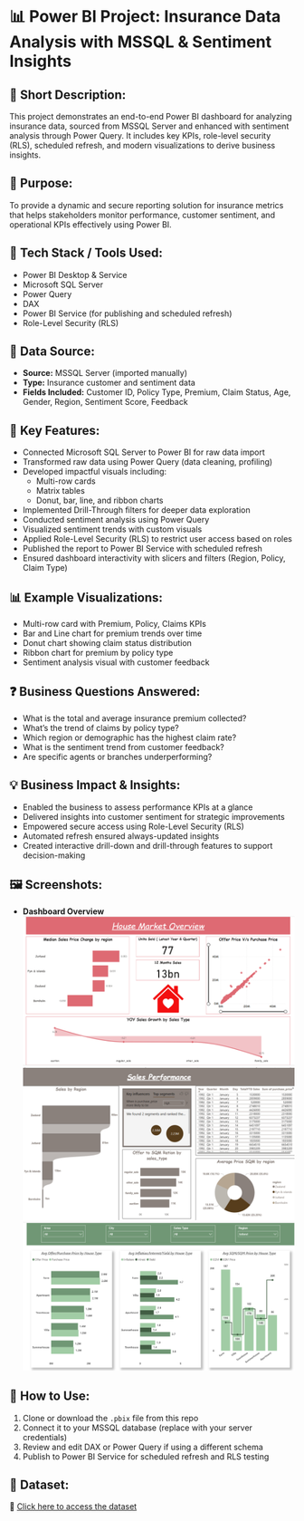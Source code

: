 # 📊 Power BI Project: Insurance Data Analysis with MSSQL & Sentiment Insights

## 📝 Short Description:
This project demonstrates an end-to-end Power BI dashboard for analyzing insurance data, sourced from MSSQL Server and enhanced with sentiment analysis through Power Query. It includes key KPIs, role-level security (RLS), scheduled refresh, and modern visualizations to derive business insights.

## 🎯 Purpose:
To provide a dynamic and secure reporting solution for insurance metrics that helps stakeholders monitor performance, customer sentiment, and operational KPIs effectively using Power BI.

## 🧰 Tech Stack / Tools Used:
- Power BI Desktop & Service
- Microsoft SQL Server
- Power Query
- DAX
- Power BI Service (for publishing and scheduled refresh)
- Role-Level Security (RLS)

## 🔢 Data Source:
- **Source:** MSSQL Server (imported manually)
- **Type:** Insurance customer and sentiment data
- **Fields Included:** Customer ID, Policy Type, Premium, Claim Status, Age, Gender, Region, Sentiment Score, Feedback

## 🧠 Key Features:
- Connected Microsoft SQL Server to Power BI for raw data import
- Transformed raw data using Power Query (data cleaning, profiling)
- Developed impactful visuals including:
  - Multi-row cards
  - Matrix tables
  - Donut, bar, line, and ribbon charts
- Implemented Drill-Through filters for deeper data exploration
- Conducted sentiment analysis using Power Query
- Visualized sentiment trends with custom visuals
- Applied Role-Level Security (RLS) to restrict user access based on roles
- Published the report to Power BI Service with scheduled refresh
- Ensured dashboard interactivity with slicers and filters (Region, Policy, Claim Type)


## 📊 Example Visualizations:
- Multi-row card with Premium, Policy, Claims KPIs
- Bar and Line chart for premium trends over time
- Donut chart showing claim status distribution
- Ribbon chart for premium by policy type
- Sentiment analysis visual with customer feedback

## ❓ Business Questions Answered:
- What is the total and average insurance premium collected?
- What’s the trend of claims by policy type?
- Which region or demographic has the highest claim rate?
- What is the sentiment trend from customer feedback?
- Are specific agents or branches underperforming?

## 💡 Business Impact & Insights:
- Enabled the business to assess performance KPIs at a glance
- Delivered insights into customer sentiment for strategic improvements
- Empowered secure access using Role-Level Security (RLS)
- Automated refresh ensured always-updated insights
- Created interactive drill-down and drill-through features to support decision-making

## 🖼️ Screenshots:

- **Dashboard Overview**  
  ![Insurance Data Analysis Dashboard 1](https://github.com/AACHAL2303PATIL/House-Market-Analysis-using-Google-BigQuery/blob/main/House%20Dashboard%201.png)
  ![Insurance Data Analysis Dashboard 2](https://github.com/AACHAL2303PATIL/House-Market-Analysis-using-Google-BigQuery/blob/main/House%20Dashboard%202.png)
  ![Insurance Data Analysis Dashboard 3](https://github.com/AACHAL2303PATIL/House-Market-Analysis-using-Google-BigQuery/blob/main/House%20Dashboard%203.png)

## 🚀 How to Use:
1. Clone or download the `.pbix` file from this repo
2. Connect it to your MSSQL database (replace with your server credentials)
3. Review and edit DAX or Power Query if using a different schema
4. Publish to Power BI Service for scheduled refresh and RLS testing

## 📂 Dataset:
🔗 [Click here to access the dataset](https://drive.google.com/file/d/1PpuWPloKOtTau5yG7QkXP2fuoDpQdXK4/view)


